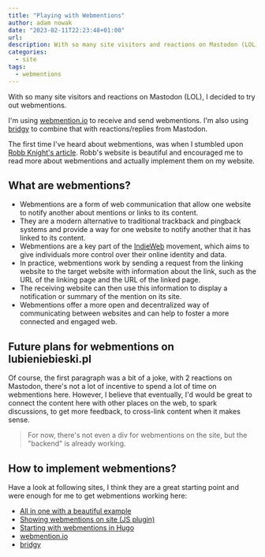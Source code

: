 ```yaml
---
title: "Playing with Webmentions"
author: adam nowak
date: "2023-02-11T22:23:48+01:00"
url:
description: With so many site visitors and reactions on Mastodon (LOL), I decided to try out webmentions.
categories:
  - site
tags:
  - webmentions
---
```


With so many site visitors and reactions on Mastodon (LOL), I decided to try out webmentions.

I'm using [webmention.io][1] to receive and send webmentions. I'm also using [bridgy][2] to combine that with reactions/replies from Mastodon.

The first time I've heard about webmentions, was when I stumbled upon [Robb Knight's article][3]. Robb's website is beautiful and encouraged me to read more about webmentions and actually implement them on my website.

## What are webmentions?

- Webmentions are a form of web communication that allow one website to notify another about mentions or links to its content.
- They are a modern alternative to traditional trackback and pingback systems and provide a way for one website to notify another that it has linked to its content.
- Webmentions are a key part of the [IndieWeb][4] movement, which aims to give individuals more control over their online identity and data.
- In practice, webmentions work by sending a request from the linking website to the target website with information about the link, such as the URL of the linking page and the URL of the linked page.
- The receiving website can then use this information to display a notification or summary of the mention on its site.
- Webmentions offer a more open and decentralized way of communicating between websites and can help to foster a more connected and engaged web.

## Future plans for webmentions on lubieniebieski.pl

Of course, the first paragraph was a bit of a joke, with 2 reactions on Mastodon, there's not a lot of incentive to spend a lot of time on webmentions here. However, I believe that eventually, I'd would be great to connect the content here with other places on the web, to spark discussions, to get more feedback, to cross-link content when it makes sense.

> For now, there's not even a div for webmentions on the site, but the "backend" is already working.

## How to implement webmentions?

Have a look at following sites, I think they are a great starting point and were enough for me to get webmentions working here:

- [All in one with a beautiful example][3]
- [Showing webmentions on site (JS plugin)][6]
- [Starting with webmentions in Hugo][7]
- [webmention.io][1]
- [bridgy][2]

[1]: https://webmention.io
[2]: https://brid.gy/
[3]: https://rknight.me/adding-webmentions-to-your-site/
[4]: https://indieweb.org/
[6]: https://github.com/PlaidWeb/webmention.js
[7]: https://www.jayeless.net/2021/02/integrating-webmentions-into-hugo.html
